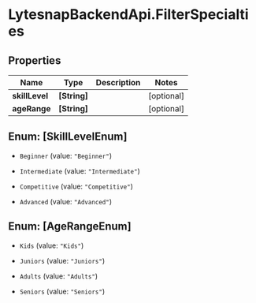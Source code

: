 # LytesnapBackendApi.FilterSpecialties

## Properties

Name | Type | Description | Notes
------------ | ------------- | ------------- | -------------
**skillLevel** | **[String]** |  | [optional] 
**ageRange** | **[String]** |  | [optional] 



## Enum: [SkillLevelEnum]


* `Beginner` (value: `"Beginner"`)

* `Intermediate` (value: `"Intermediate"`)

* `Competitive` (value: `"Competitive"`)

* `Advanced` (value: `"Advanced"`)





## Enum: [AgeRangeEnum]


* `Kids` (value: `"Kids"`)

* `Juniors` (value: `"Juniors"`)

* `Adults` (value: `"Adults"`)

* `Seniors` (value: `"Seniors"`)




